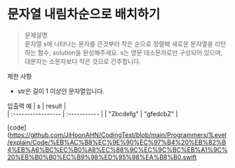 # 문자열 내림차순으로 배치하기
>문제설명<br>
문자열 s에 나타나는 문자를 큰것부터 작은 순으로 정렬해 새로운 문자열을 리턴하는 함수, solution을 완성해주세요.
s는 영문 대소문자로만 구성되어 있으며, 대문자는 소문자보다 작은 것으로 간주합니다.

제한 사항
- str은 길이 1 이상인 문자열입니다.

입출력 예
| s | result |  
| :----------------- | :-----------  | 
| "Zbcdefg"	 | "gfedcbZ" |  

[code](https://github.com/JiHoonAHN/CodingTest/blob/main/Programmers/1Level/explain/Code/%EB%AC%B8%EC%9E%90%EC%97%B4%20%EB%82%B4%EB%A6%BC%EC%B0%A8%EC%88%9C%EC%9C%BC%EB%A1%9C%20%EB%B0%B0%EC%B9%98%ED%95%98%EA%B8%B0.swift
